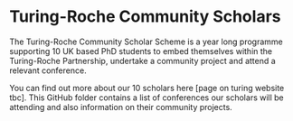 # Turing-Roche Community Scholars

The Turing-Roche Community Scholar Scheme is a year long programme supporting 10 UK based PhD students to embed themselves within the Turing-Roche Partnership, undertake a community project and attend a relevant conference. 

You can find out more about our 10 scholars here [page on turing website tbc]. This GitHub folder contains a list of conferences our scholars will be attending and also information on their community projects.
